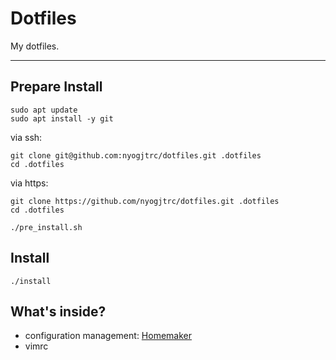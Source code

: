 # Dotfiles

My dotfiles.

---

## Prepare Install

```
sudo apt update
sudo apt install -y git
```

via ssh:
```
git clone git@github.com:nyogjtrc/dotfiles.git .dotfiles
cd .dotfiles
```

via https:
```
git clone https://github.com/nyogjtrc/dotfiles.git .dotfiles
cd .dotfiles
```

```
./pre_install.sh
```

## Install

```
./install
```

## What's inside?

- configuration management: [Homemaker](//github.com/FooSoft/homemaker)
- vimrc
